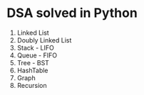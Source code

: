 # DSA solved in Python

1. Linked List
2. Doubly Linked List
3. Stack - LIFO
4. Queue - FIFO
5. Tree - BST
6. HashTable
7. Graph
8. Recursion
